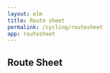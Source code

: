 ```yaml
---
layout: elm
title: Route sheet
permalink: /cycling/routesheet
app: routesheet
---
```


## Route Sheet
